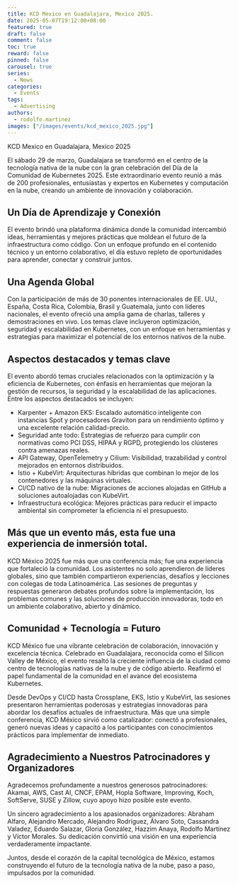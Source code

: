 ```yaml
---
title: KCD Mexico en Guadalajara, Mexico 2025.
date: 2025-05-07T19:12:00+08:00
featured: true
draft: false
comment: false
toc: true
reward: false
pinned: false
carousel: true
series:
  - News
categories:
  - Events
tags: 
  - Advertising
authors:
  - rodolfo.martinez
images: ["/images/events/kcd_mexico_2025.jpg"]
---
```


KCD Mexico en Guadalajara, Mexico 2025

<!--more-->

El sábado 29 de marzo, Guadalajara se transformó en el centro de la tecnología nativa de la nube con la gran celebración del Día de la Comunidad de Kubernetes 2025. Este extraordinario evento reunió a más de 200 profesionales, entusiastas y expertos en Kubernetes y computación en la nube, creando un ambiente de innovación y colaboración.

<!-- image attendees -->

## Un Día de Aprendizaje y Conexión

El evento brindó una plataforma dinámica donde la comunidad intercambió ideas, herramientas y mejores prácticas que moldean el futuro de la infraestructura como código. Con un enfoque profundo en el contenido técnico y un entorno colaborativo, el día estuvo repleto de oportunidades para aprender, conectar y construir juntos.

## Una Agenda Global

Con la participación de más de 30 ponentes internacionales de EE. UU., España, Costa Rica, Colombia, Brasil y Guatemala, junto con líderes nacionales, el evento ofreció una amplia gama de charlas, talleres y demostraciones en vivo.
Los temas clave incluyeron optimización, seguridad y escalabilidad en Kubernetes, con un enfoque en herramientas y estrategias para maximizar el potencial de los entornos nativos de la nube.

## Aspectos destacados y temas clave

El evento abordó temas cruciales relacionados con la optimización y la eficiencia de Kubernetes, con énfasis en herramientas que mejoran la gestión de recursos, la seguridad y la escalabilidad de las aplicaciones. Entre los aspectos destacados se incluyen:
- Karpenter + Amazon EKS: Escalado automático inteligente con instancias Spot y procesadores Graviton para un rendimiento óptimo y una excelente relación calidad-precio.
- Seguridad ante todo: Estrategias de refuerzo para cumplir con normativas como PCI DSS, HIPAA y RGPD, protegiendo los clústeres contra amenazas reales.
- API Gateway, OpenTelemetry y Cilium: Visibilidad, trazabilidad y control mejorados en entornos distribuidos.
- Istio + KubeVirt: Arquitecturas híbridas que combinan lo mejor de los contenedores y las máquinas virtuales.
- CI/CD nativo de la nube: Migraciones de acciones alojadas en GitHub a soluciones autoalojadas con KubeVirt.
- Infraestructura ecológica: Mejores prácticas para reducir el impacto ambiental sin comprometer la eficiencia ni el presupuesto.

## Más que un evento más, esta fue una experiencia de inmersión total.

KCD México 2025 fue más que una conferencia más; fue una experiencia que fortaleció la comunidad. Los asistentes no solo aprendieron de líderes globales, sino que también compartieron experiencias, desafíos y lecciones con colegas de toda Latinoamérica.
Las sesiones de preguntas y respuestas generaron debates profundos sobre la implementación, los problemas comunes y las soluciones de producción innovadoras, todo en un ambiente colaborativo, abierto y dinámico.

## Comunidad + Tecnología = Futuro

KCD México fue una vibrante celebración de colaboración, innovación y excelencia técnica. Celebrado en Guadalajara, reconocida como el Silicon Valley de México, el evento resaltó la creciente influencia de la ciudad como centro de tecnologías nativas de la nube y de código abierto. Reafirmó el papel fundamental de la comunidad en el avance del ecosistema Kubernetes.

Desde DevOps y CI/CD hasta Crossplane, EKS, Istio y KubeVirt, las sesiones presentaron herramientas poderosas y estrategias innovadoras para abordar los desafíos actuales de infraestructura. Más que una simple conferencia, KCD México sirvió como catalizador: conectó a profesionales, generó nuevas ideas y capacitó a los participantes con conocimientos prácticos para implementar de inmediato.

## Agradecimiento a Nuestros Patrocinadores y Organizadores

Agradecemos profundamente a nuestros generosos patrocinadores: Akamai, AWS, Cast AI, CNCF, EPAM, Hopla Software, Improving, Koch, SoftServe, SUSE y Zillow, cuyo apoyo hizo posible este evento.

Un sincero agradecimiento a los apasionados organizadores: Abraham Alfaro, Alejandro Mercado, Alejandro Rodríguez, Álvaro Soto, Cassandra Valadez, Eduardo Salazar, Gloria González, Hazzim Anaya, Rodolfo Martínez y Víctor Morales. Su dedicación convirtió una visión en una experiencia verdaderamente impactante.

Juntos, desde el corazón de la capital tecnológica de México, estamos construyendo el futuro de la tecnología nativa de la nube, paso a paso, impulsados por la comunidad.
